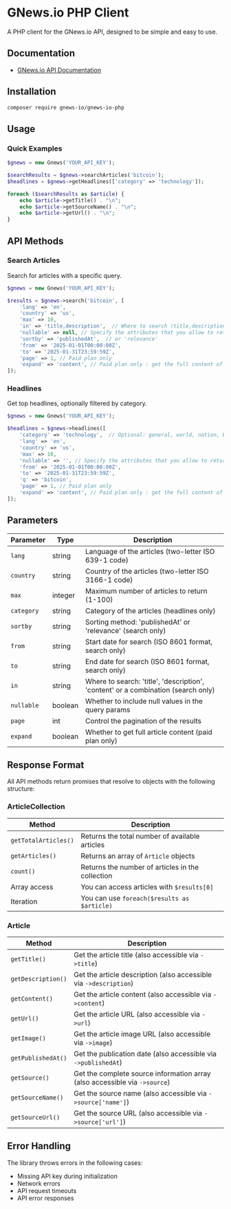 # GNews.io PHP Client

A PHP client for the GNews.io API, designed to be simple and easy to use.

## Documentation

- [GNews.io API Documentation](https://gnews.io/docs/v4#introduction)

## Installation

```bash
composer require gnews-io/gnews-io-php
```

## Usage

### Quick Examples

```php
$gnews = new Gnews('YOUR_API_KEY');

$searchResults = $gnews->searchArticles('bitcoin');
$headlines = $gnews->getHeadlines(['category' => 'technology']);

foreach ($searchResults as $article) {
    echo $article->getTitle() . "\n";
    echo $article->getSourceName() . "\n";
    echo $article->getUrl() . "\n";
}
```

## API Methods

### Search Articles

Search for articles with a specific query.

```php
$gnews = new Gnews('YOUR_API_KEY');

$results = $gnews->search('bitcoin', [
    'lang' => 'en',
    'country' => 'us',
    'max' => 10,
    'in' => 'title,description',  // Where to search (title,description,content)
    'nullable' => null, // Specify the attributes that you allow to return null values
    'sortby' => 'publishedAt',  // or 'relevance'
    'from' => '2025-01-01T00:00:00Z',
    'to' => '2025-01-31T23:59:59Z',
    'page' => 1, // Paid plan only
    'expand' => 'content', // Paid plan only : get the full content of the article
]);
```

### Headlines

Get top headlines, optionally filtered by category.

```php
$gnews = new Gnews('YOUR_API_KEY');

$headlines = $gnews->headlines([
    'category' => 'technology',  // Optional: general, world, nation, business, technology, entertainment, sports, science, health
    'lang' => 'en',
    'country' => 'us',
    'max' => 10,
    'nullable' => '', // Specify the attributes that you allow to return null values
    'from' => '2025-01-01T00:00:00Z',
    'to' => '2025-01-31T23:59:59Z',
    'q' => 'bitcoin',
    'page' => 1, // Paid plan only
    'expand' => 'content', // Paid plan only : get the full content of the article
]);

```

## Parameters

| Parameter  | Type    | Description                                                                       |
|------------|---------|-----------------------------------------------------------------------------------|
| `lang`     | string  | Language of the articles (two-letter ISO 639-1 code)                              |
| `country`  | string  | Country of the articles (two-letter ISO 3166-1 code)                              |
| `max`      | integer | Maximum number of articles to return (1-100)                                      |
| `category` | string  | Category of the articles (headlines only)                                         |
| `sortby`   | string  | Sorting method: 'publishedAt' or 'relevance' (search only)                        |
| `from`     | string  | Start date for search (ISO 8601 format, search only)                              |
| `to`       | string  | End date for search (ISO 8601 format, search only)                                |
| `in`       | string  | Where to search: 'title', 'description', 'content' or a combination (search only) |
| `nullable` | boolean | Whether to include null values in the query params                                |
| `page`     | int     | Control the pagination of the results                                             |
| `expand`   | boolean | Whether to get full article content (paid plan only)                              |

## Response Format

All API methods return promises that resolve to objects with the following structure:

### ArticleCollection

| Method               | Description                                      |
|----------------------|--------------------------------------------------|
| `getTotalArticles()` | Returns the total number of available articles   |
| `getArticles()`      | Returns an array of `Article` objects            |
| `count()`            | Returns the number of articles in the collection |
| Array access         | You can access articles with `$results[0]`       |
| Iteration            | You can use `foreach($results as $article)`      |

### Article

| Method             | Description                                                                |
|--------------------|----------------------------------------------------------------------------|
| `getTitle()`       | Get the article title (also accessible via `->title`)                      |
| `getDescription()` | Get the article description (also accessible via `->description`)          |
| `getContent()`     | Get the article content (also accessible via `->content`)                  |
| `getUrl()`         | Get the article URL (also accessible via `->url`)                          |
| `getImage()`       | Get the article image URL (also accessible via `->image`)                  |
| `getPublishedAt()` | Get the publication date (also accessible via `->publishedAt`)             |
| `getSource()`      | Get the complete source information array (also accessible via `->source`) |
| `getSourceName()`  | Get the source name (also accessible via `->source['name']`)               |
| `getSourceUrl()`   | Get the source URL (also accessible via `->source['url']`)                 |

## Error Handling

The library throws errors in the following cases:
- Missing API key during initialization
- Network errors
- API request timeouts
- API error responses